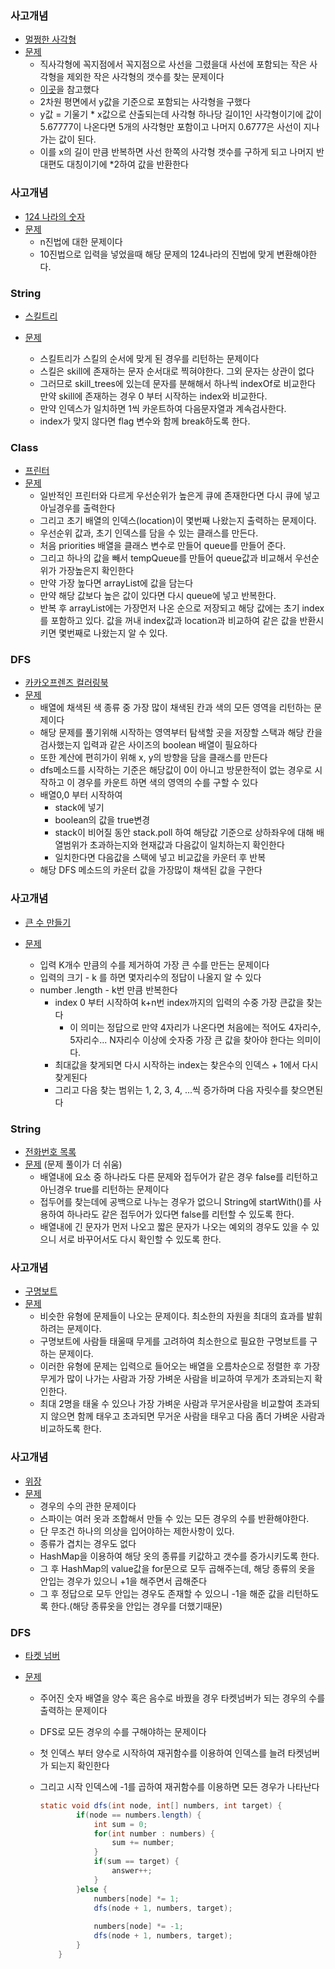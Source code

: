### 사고개념

- [멀쩡한 사각형](https://github.com/vvvvvoin/SWcoding/blob/master/src/programers_Lv2/Exam04.java)
- [문제](https://programmers.co.kr/learn/courses/30/lessons/62048)
  - 직사각형에 꼭지점에서 꼭지점으로 사선을 그렸을대 사선에 포함되는 작은 사각형을 제외한 작은 사각형의 갯수를 찾는 문제이다
  - [이곳](https://co-da-nam.tistory.com/30)을 참고했다
  - 2차원 평면에서 y값을 기준으로 포함되는 사각형을 구했다
  - y값 = 기울기 * x값으로 산출되는데 사각형 하나당 길이1인 사각형이기에 값이 5.67777이 나온다면 5개의 사각형만 포함이고 나머지 0.6777은 사선이 지나가는 값이 된다.
  - 이를 x의 길이 만큼 반복하면 사선 한쪽의 사각형 갯수를 구하게 되고 나머지 반대편도 대칭이기에 *2하여 값을 반환한다



### 사고개념

- [124 나라의 숫자](https://github.com/vvvvvoin/SWcoding/blob/master/src/programers_Lv2/Exam00.java)
- [문제](https://programmers.co.kr/learn/courses/30/lessons/12899)
  - n진법에 대한 문제이다
  - 10진법으로 입력을 넣었을때 해당 문제의 124나라의 진법에 맞게 변환해야한다.



### String

- [스킬트리](https://github.com/vvvvvoin/SWcoding/blob/master/src/programers_Lv2/Exam01.java)

- [문제](https://programmers.co.kr/learn/courses/30/lessons/49993)
  - 스킬트리가 스킬의 순서에 맞게 된 경우를 리턴하는 문제이다
  - 스킬은 skill에 존재하는 문자 순서대로 찍혀야한다. 그외 문자는 상관이 없다
  - 그러므로 skill_trees에 있는데 문자를 분해해서 하나씩 indexOf로 비교한다 만약 skill에 존재하는 경우 0 부터 시작하는 index와 비교한다.
  - 만약 인덱스가 일치하면 1씩 카운트하여 다음문자열과 계속검사한다.
  - index가 맞지 않다면 flag 변수와 함께 break하도록 한다.



### Class

- [프린터](https://github.com/vvvvvoin/SWcoding/blob/master/src/programers_Lv2/Exam05.java)
- [문제](https://programmers.co.kr/learn/courses/30/lessons/42587)
  - 일반적인 프린터와 다르게 우선순위가 높은게 큐에 존재한다면 다시 큐에 넣고 아닐경우를 출력한다
  - 그리고 초기 배열의 인덱스(location)이 몇번째 나왔는지 출력하는 문제이다.
  - 우선순위 값과, 초기 인덱스를 담을 수 있는 클래스를 만든다.
  - 처음 priorities 배열을 클래스 변수로 만들어 queue를 만들어 준다.
  - 그리고 하나의 값을 빼서 tempQueue를 만들어 queue값과 비교해서 우선순위가 가장높은지 확인한다
  - 만약 가장 높다면 arrayList에 값을 담는다
  - 만약 해당 값보다 높은 값이 있다면 다시 queue에 넣고 반복한다.
  - 반복 후 arrayList에는 가장먼저 나온 순으로 저장되고 해당 값에는 초기 index를 포함하고 있다. 값을 꺼내 index값과 location과 비교하여 같은 값을 반환시키면 몇번째로 나왔는지 알 수 있다.



### DFS

- [카카오프렌즈 컬러링북](https://github.com/vvvvvoin/SWcoding/blob/master/src/programers_Lv2/Exam08.java)
- [문제](https://programmers.co.kr/learn/courses/30/lessons/1829)
  - 배열에 채색된 색 종류 중 가장 많이 채색된 칸과 색의 모든 영역을 리턴하는 문제이다
  - 해당 문제를 풀기위해 시작하는 영역부터 탐색할 곳을 저장할 스택과 해당 칸을 검사했는지 입력과 같은 사이즈의 boolean 배열이 필요하다
  - 또한 계산에 편히가이 위해 x, y의 방향을 담을 클래스를 만든다
  - dfs메소드를 시작하는 기준은 해당값이 0이 아니고 방문한적이 없는 경우로 시작하고 이 경우를 카운트 하면 색의 영역의 수를 구할 수 있다
  - 배열0,0 부터 시작하여
    - stack에 넣기
    - boolean의 값을 true변경
    - stack이 비어질 동안 stack.poll 하여 해당값 기준으로 상하좌우에 대해 배열범위가 초과하는지와 현재값과 다음값이 일치하는지 확인한다
    - 일치한다면 다음값을 스택에 넣고 비교값을 카운터 후 반복
  - 해당 DFS 메소드의 카운터 값을 가장많이 채색된 값을 구한다



### 사고개념

- [큰 수 만들기](https://github.com/vvvvvoin/SWcoding/blob/master/src/programers_Lv2/Exam10.java)

- [문제](https://programmers.co.kr/learn/courses/30/lessons/42883)
  - 입력 K개수 만큼의 수를 제거하여 가장 큰 수를 만든는 문제이다
  - 입력의 크기 - k 를 하면 몇자리수의 정답이 나올지 알 수 있다
  - number .length - k번 만큼 반복한다
    - index 0 부터 시작하여 k+n번 index까지의 입력의 수중 가장 큰값을 찾는다
      - 이 의미는 정답으로 만약 4자리가 나온다면 처음에는 적어도 4자리수, 5자리수... N자리수 이상에 숫자중 가장 큰 값을 찾아야 한다는 의미이다.
    - 최대값을 찾게되면 다시 시작하는 index는 찾은수의 인덱스 + 1에서 다시 찾게된다
    - 그리고 다음 찾는 범위는 1, 2, 3, 4, ...씩 증가하며 다음 자릿수를 찾으면된다



### String

- [전화번호 목록](https://github.com/vvvvvoin/SWcoding/blob/master/src/programers_Lv2/Exam15.java)
- [문제](https://programmers.co.kr/learn/courses/30/lessons/42577) (문제 풀이가 더 쉬움)
  - 배열내에 요소 중 하나라도 다른 문제와 접두어가 같은 경우 false를 리턴하고 아닌경우 true를 리턴하는 문제이다
  - 접두어를 찾는데에 공백으로 나누는 경우가 없으니 String에 startWith()를 사용하여 하나라도 같은 접두어가 있다면 false를 리턴할 수 있도록 한다.
  - 배열내에 긴 문자가 먼저 나오고 짧은 문자가 나오는 예외의 경우도 있을 수 있으니 서로 바꾸어서도 다시 확인할 수 있도록 한다.



### 사고개념

- [구명보트](https://github.com/vvvvvoin/SWcoding/blob/master/src/programers_Lv2/Exam18.java)
- [문제](https://programmers.co.kr/learn/courses/30/lessons/42885)
  - 비슷한 유형에 문제들이 나오는 문제이다. 최소한의 자원을 최대의 효과를 발휘하려는 문제이다.
  - 구명보트에 사람들 태울때 무게를 고려하여 최소한으로 필요한 구명보트를 구하는 문제이다.
  - 이러한 유형에 문제는 입력으로 들어오는 배열을 오름차순으로 정렬한 후 가장 무게가 많이 나가는 사람과 가장 가벼운 사람을 비교하여 무게가 초과되는지 확인한다.
  - 최대 2명을 태울 수 있으나 가장 가벼운 사람과 무거운사람을 비교할여 초과되지 않으면 함께 태우고 초과되면 무거운 사람을 태우고 다음 좀더 가벼운 사람과 비교하도록 한다.



### 사고개념

- [위장](https://github.com/vvvvvoin/SWcoding/blob/master/src/programers_Lv2/Exam17.java)
- [문제](https://programmers.co.kr/learn/courses/30/lessons/42578)
  - 경우의 수의 관한 문제이다
  - 스파이는 여러 옷과 조합해서 만들 수 있는 모든 경우의 수를 반환해야한다.
  - 단 무조건 하나의 의상을 입어야하는 제한사항이 있다.
  - 종류가 겹치는 경우도 없다
  - HashMap을 이용하여 해당 옷의 종류를 키값하고 갯수를 증가시키도록 한다.
  - 그 후 HashMap의 value값을 for문으로 모두 곱해주는데, 해당 종류의 옷을 안입는 경우가 있으니 +1을 해주면서 곱해준다
  - 그 후 정답으로 모두 안입는 경우도 존재할 수 있으니 -1을 해준 값을 리턴하도록 한다.(해당 종류옷을 안입는 경우를 더했기때문)



### DFS

- [타켓 넘버](https://github.com/vvvvvoin/SWcoding/blob/master/src/programers_Lv2/Exam20.java)

- [문제](https://programmers.co.kr/learn/courses/30/lessons/43165)

  - 주어진 숫자 배열을 양수 혹은 음수로 바꿨을 경우 타켓넘버가 되는 경우의 수를 출력하는 문제이다

  - DFS로 모든 경우의 수를 구해야하는 문제이다

  - 첫 인덱스 부터 양수로 시작하여 재귀함수를 이용하여 인덱스를 늘려 타켓넘버가 되는지 확인한다

  - 그리고 시작 인덱스에 -1를 곱하여 재귀함수를 이용하면 모든 경우가 나타난다

    ```java
    static void dfs(int node, int[] numbers, int target) {
    		if(node == numbers.length) {
    			int sum = 0;
    			for(int number : numbers) {
    				sum += number;
    			}
    			if(sum == target) {
    				answer++;
    			}
    		}else {
    			numbers[node] *= 1;
    			dfs(node + 1, numbers, target);	
                
    			numbers[node] *= -1;
    			dfs(node + 1, numbers, target);		
    		}
    	}
    ```

    

